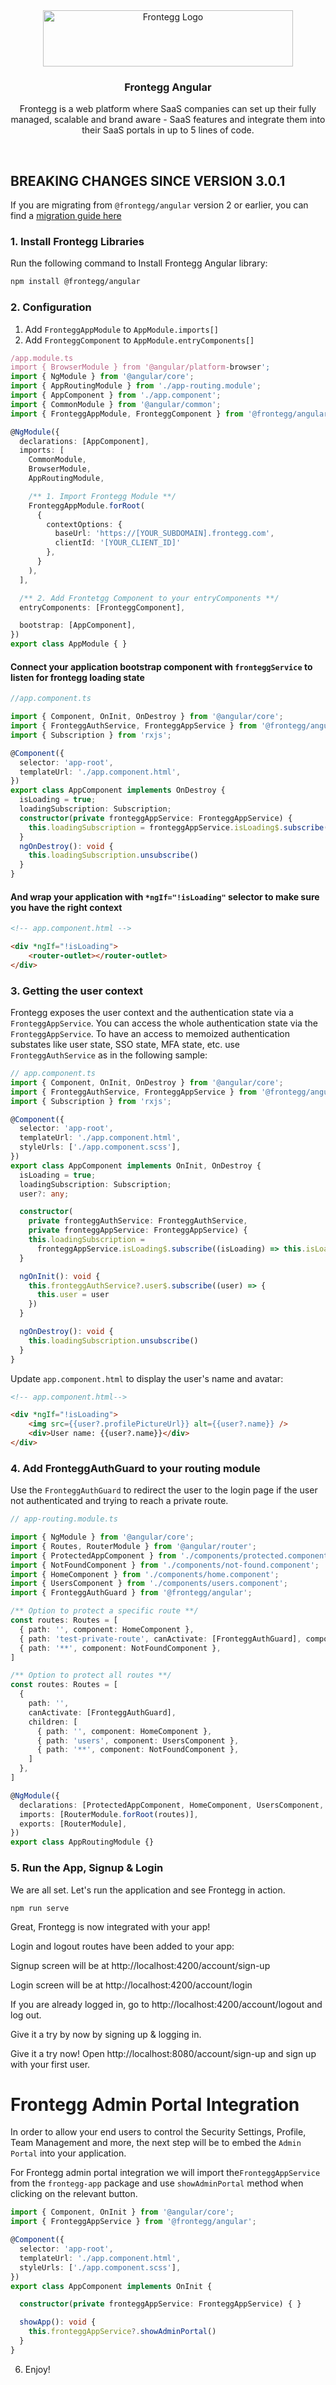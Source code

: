 <div align="center">
<img src="https://fronteggstuff.blob.core.windows.net/frongegg-logos/logo-transparent.png" alt="Frontegg Logo" width="400" height="90">
<h3 align="center">Frontegg Angular</h3>
  <p align="center">
    Frontegg is a web platform where SaaS companies can set up their fully managed, scalable and brand aware - SaaS features and integrate them into their SaaS portals in up to 5 lines of code.
    <br />
</div>
<br />

## BREAKING CHANGES SINCE VERSION 3.0.1
If you are migrating from `@frontegg/angular` version 2 or earlier, you can find a [migration guide here](https://docs.frontegg.com/docs/migration-guide-fronteggangular-v2-v3)

### 1. Install Frontegg Libraries 

Run the following command to Install Frontegg Angular library:

```bash
npm install @frontegg/angular
```

### 2. Configuration
1. Add `FronteggAppModule` to `AppModule.imports[]`
2. Add `FronteggComponent` to `AppModule.entryComponents[]`

```ts
/app.module.ts
import { BrowserModule } from '@angular/platform-browser';
import { NgModule } from '@angular/core';
import { AppRoutingModule } from './app-routing.module';
import { AppComponent } from './app.component';
import { CommonModule } from '@angular/common';
import { FronteggAppModule, FronteggComponent } from '@frontegg/angular';

@NgModule({
  declarations: [AppComponent],
  imports: [
    CommonModule,
    BrowserModule,
    AppRoutingModule,

    /** 1. Import Frontegg Module **/
    FronteggAppModule.forRoot(
      {
        contextOptions: {
          baseUrl: 'https://[YOUR_SUBDOMAIN].frontegg.com',
          clientId: '[YOUR_CLIENT_ID]'
        },
      }
    ),
  ],

  /** 2. Add Frontetgg Component to your entryComponents **/
  entryComponents: [FronteggComponent],

  bootstrap: [AppComponent],
})
export class AppModule { }
```

#### Connect your application bootstrap component with `fronteggService` to listen for frontegg loading state

```ts
//app.component.ts

import { Component, OnInit, OnDestroy } from '@angular/core';
import { FronteggAuthService, FronteggAppService } from '@frontegg/angular';
import { Subscription } from 'rxjs';

@Component({
  selector: 'app-root',
  templateUrl: './app.component.html',
})
export class AppComponent implements OnDestroy {
  isLoading = true;
  loadingSubscription: Subscription;
  constructor(private fronteggAppService: FronteggAppService) {
    this.loadingSubscription = fronteggAppService.isLoading$.subscribe((isLoading) => this.isLoading = isLoading)
  }
  ngOnDestroy(): void {
    this.loadingSubscription.unsubscribe()
  }
}
```

#### And wrap your application with `*ngIf="!isLoading"` selector to make sure you have the right context

```html
<!-- app.component.html -->

<div *ngIf="!isLoading">
    <router-outlet></router-outlet>
</div>
```

### 3. Getting the user context 

Frontegg exposes the user context and the authentication state via a `FronteggAppService`. You can access the whole authentication state via the `FronteggAppService`. To have an access to memoized
authentication substates like user state, SSO state, MFA state, etc. use `FronteggAuthService` as in the following
sample:

```ts
// app.component.ts
import { Component, OnInit, OnDestroy } from '@angular/core';
import { FronteggAuthService, FronteggAppService } from '@frontegg/angular';
import { Subscription } from 'rxjs';

@Component({
  selector: 'app-root',
  templateUrl: './app.component.html',
  styleUrls: ['./app.component.scss'],
})
export class AppComponent implements OnInit, OnDestroy {
  isLoading = true;
  loadingSubscription: Subscription;
  user?: any;

  constructor(
    private fronteggAuthService: FronteggAuthService, 
    private fronteggAppService: FronteggAppService) {
  	this.loadingSubscription = 
      fronteggAppService.isLoading$.subscribe((isLoading) => this.isLoading = isLoading)
  }

  ngOnInit(): void {
    this.fronteggAuthService?.user$.subscribe((user) => {
      this.user = user
    })
  }

  ngOnDestroy(): void {
    this.loadingSubscription.unsubscribe()
  }
}
```

Update `app.component.html` to display the user's name and avatar:

```html
<!-- app.component.html-->

<div *ngIf="!isLoading">
    <img src={{user?.profilePictureUrl}} alt={{user?.name}} />
    <div>User name: {{user?.name}}</div>
</div>

```

### 4. Add FronteggAuthGuard to your routing module 

Use the `FronteggAuthGuard` to redirect the user to the login page if the user not authenticated and trying to reach a private route.

```ts
// app-routing.module.ts

import { NgModule } from '@angular/core';
import { Routes, RouterModule } from '@angular/router';
import { ProtectedAppComponent } from './components/protected.component';
import { NotFoundComponent } from './components/not-found.component';
import { HomeComponent } from './components/home.component';
import { UsersComponent } from './components/users.component';
import { FronteggAuthGuard } from '@frontegg/angular';

/** Option to protect a specific route **/
const routes: Routes = [
  { path: '', component: HomeComponent },
  { path: 'test-private-route', canActivate: [FronteggAuthGuard], component: ProtectedAppComponent },
  { path: '**', component: NotFoundComponent },
]

/** Option to protect all routes **/
const routes: Routes = [
  {
    path: '',
    canActivate: [FronteggAuthGuard],
    children: [
      { path: '', component: HomeComponent },
      { path: 'users', component: UsersComponent },
      { path: '**', component: NotFoundComponent },
    ]
  },
]

@NgModule({
  declarations: [ProtectedAppComponent, HomeComponent, UsersComponent, NotFoundComponent],
  imports: [RouterModule.forRoot(routes)],
  exports: [RouterModule],
})
export class AppRoutingModule {}
```

### 5. Run the App, Signup & Login

We are all set. Let's run the application and see Frontegg in action.

```
npm run serve
```

Great, Frontegg is now integrated with your app!

Login and logout routes have been added to your app:

Signup screen will be at http://localhost:4200/account/sign-up

Login screen will be at http://localhost:4200/account/login

If you are already logged in, go to http://localhost:4200/account/logout and log out.

Give it a try by now by signing up & logging in.

Give it a try now!
Open http://localhost:8080/account/sign-up and sign up with your first user.

# Frontegg Admin Portal Integration

In order to allow your end users to control the Security Settings, Profile, Team Management and more, the next step will
be to embed the `Admin Portal` into your application.

For Frontegg admin portal integration we will import the`FronteggAppService` from the `frontegg-app` package and
use `showAdminPortal`
method when clicking on the relevant button.

```ts
import { Component, OnInit } from '@angular/core';
import { FronteggAppService } from '@frontegg/angular';

@Component({
  selector: 'app-root',
  templateUrl: './app.component.html',
  styleUrls: ['./app.component.scss'],
})
export class AppComponent implements OnInit {

  constructor(private fronteggAppService: FronteggAppService) { }

  showApp(): void {
    this.fronteggAppService?.showAdminPortal()
  }
}
```

6. Enjoy!

